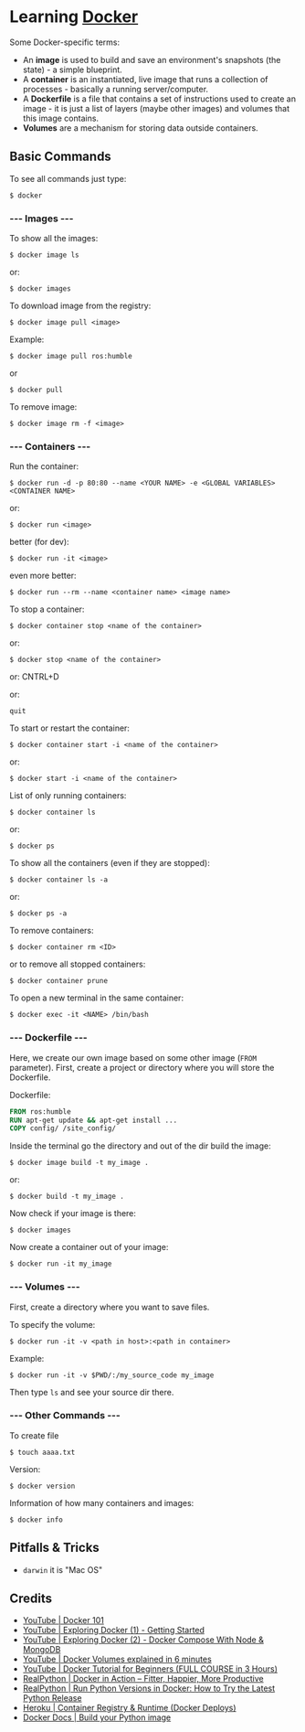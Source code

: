 # Learning [Docker](https://docs.docker.com/get-started/)

Some Docker-specific terms:

- An **image** is used to build and save an environment's snapshots (the state) - a simple blueprint.
- A **container** is an instantiated, live image that runs a collection of processes - basically a running server/computer.
- A **Dockerfile** is a file that contains a set of instructions used to create an image - it is just a list of layers (maybe other images) and volumes that this image contains.
-  **Volumes** are a mechanism for storing data outside containers.

## Basic Commands

To see all commands just type:
```shell
$ docker
```

### --- Images ---

To show all the images:
```shell
$ docker image ls
```
or:
```shell
$ docker images
```
To download image from the registry:
```shell
$ docker image pull <image>
```
Example:
```shell
$ docker image pull ros:humble
```
or
```shell
$ docker pull
```
To remove image:
```shell
$ docker image rm -f <image>
```

### --- Containers ---

Run the container:
```shell
$ docker run -d -p 80:80 --name <YOUR NAME> -e <GLOBAL VARIABLES> <CONTAINER NAME>
```
or:
```shell
$ docker run <image>
```
better (for dev):
```shell
$ docker run -it <image>
```
even more better:
```shell
$ docker run --rm --name <container name> <image name>
```

To stop a container:
```shell
$ docker container stop <name of the container>
```
or:
```shell
$ docker stop <name of the container>
```
or:
CNTRL+D

or:
```shell
quit
```

To start or restart the container: 
```shell
$ docker container start -i <name of the container>
```
or: 
```shell
$ docker start -i <name of the container>
```

List of only running containers:
```shell
$ docker container ls
```
or: 
```shell
$ docker ps
```

To show all the containers (even if they are stopped):
```shell
$ docker container ls -a
```
or:
```shell
$ docker ps -a
```

To remove containers:
```shell
$ docker container rm <ID>
```
or to remove all stopped containers:
```shell
$ docker container prune
```

To open a new terminal in the same container:
```shell
$ docker exec -it <NAME> /bin/bash
```
### --- Dockerfile ---

Here, we create our own image based on some other image (`FROM` parameter).
First, create a project or directory where you will store the Dockerfile.

Dockerfile:
```Dockerfile
FROM ros:humble
RUN apt-get update && apt-get install ...
COPY config/ /site_config/
```

Inside the terminal go the directory and out of the dir build the image:
```shell
$ docker image build -t my_image . 
```
or: 
```shell
$ docker build -t my_image . 
```

Now check if your image is there:
```shell
$ docker images
```

Now create a container out of your image:
```shell
$ docker run -it my_image
```


### --- Volumes ---

First, create a directory where you want to save files.

To specify the volume:
```shell
$ docker run -it -v <path in host>:<path in container>
```

Example:
```shell
$ docker run -it -v $PWD/:/my_source_code my_image
```
Then type `ls` and see your source dir there.

### --- Other Commands ---

To create file
```shell
$ touch aaaa.txt
```

Version:
```shell
$ docker version
```

Information of how many containers and images:
```shell
$ docker info
```


## Pitfalls & Tricks

- `darwin` it is "Mac OS"


## Credits

- [YouTube | Docker 101](https://www.youtube.com/watch?v=SAMPOK_lazw)
- [YouTube | Exploring Docker (1) - Getting Started](https://www.youtube.com/watch?v=Kyx2PsuwomE)
- [YouTube | Exploring Docker (2) - Docker Compose With Node & MongoDB](https://www.youtube.com/watch?v=hP77Rua1E0c)
- [YouTube | Docker Volumes explained in 6 minutes](https://www.youtube.com/watch?v=p2PH_YPCsis&ab_channel=TechWorldwithNana)
- [YouTube | Docker Tutorial for Beginners (FULL COURSE in 3 Hours)](https://www.youtube.com/watch?v=3c-iBn73dDE&ab_channel=TechWorldwithNana)
- [RealPython | Docker in Action – Fitter, Happier, More Productive](https://realpython.com/docker-in-action-fitter-happier-more-productive/)
- [RealPython | Run Python Versions in Docker: How to Try the Latest Python Release](https://realpython.com/python-versions-docker/)
- [Heroku | Container Registry & Runtime (Docker Deploys)](https://devcenter.heroku.com/articles/container-registry-and-runtime#release-phase)
- [Docker Docs | Build your Python image](https://docs.docker.com/language/python/build-images/)
